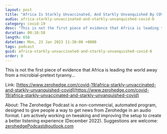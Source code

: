 ```yaml
---
layout: post
title: "Africa Is Starkly Unvaccinated, And Starkly Unvanquished By COVID"
audio: africa-starkly-unvaccinated-and-starkly-unvanquished-covid-0
category: covid-19
desc: "This is not the first piece of evidence that Africa is leading the world away from a microbial-pretext tyranny..."
duration: 00:10:58
length: 658
datetime: Mon, 23 Jan 2023 11:30:00 +0000
tags: podcast
guid: africa-starkly-unvaccinated-and-starkly-unvanquished-covid-0
order: 0
---
```

This is not the first piece of evidence that Africa is leading the world away from a microbial-pretext tyranny...

Link: [https://www.zerohedge.com/covid-19/africa-starkly-unvaccinated-and-starkly-unvanquished-covid](https://www.zerohedge.com/covid-19/africa-starkly-unvaccinated-and-starkly-unvanquished-covid)

About: The Zerohedge Podcast is a non-commercial, automated program, designed to give people a way to get news from Zerohedge in an audio format.  I am actively working on tweaking and improving the setup to create a better listening experience (December 2022).  Suggestions are welcome: [zerohedgePodcast@outlook.com](mailto:zerohedgePodcast@outlook.com)